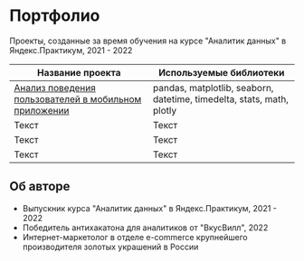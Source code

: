# Портфолио
Проекты, созданные за время обучения на курсе "Аналитик данных" в Яндекс.Практикум, 2021 - 2022

| Название проекта   | Используемые библиотеки   |
| -------- | -------- |
| [Анализ поведения пользователей в мобильном приложении](AnalysisMobileApp/Analysis_of_users_experience_in_mobile_app.ipynb)   | pandas, matplotlib, seaborn, datetime, timedelta, stats, math, plotly    |
| Текст    | Текст    |
| Текст    | Текст    |
| Текст    | Текст    |

## Об авторе
* Выпускник курса "Аналитик данных" в Яндекс.Практикум, 2021 - 2022
* Победитель антихакатона для аналитиков от "ВкусВилл", 2022
* Интернет-маркетолог в отделе e-commerce крупнейшего производителя золотых украшений в России
